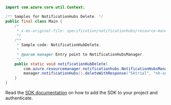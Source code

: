 ```java
import com.azure.core.util.Context;

/** Samples for NotificationHubs Delete. */
public final class Main {
    /*
     * x-ms-original-file: specification/notificationhubs/resource-manager/Microsoft.NotificationHubs/stable/2017-04-01/examples/NotificationHubs/NotificationHubDelete.json
     */
    /**
     * Sample code: NotificationHubDelete.
     *
     * @param manager Entry point to NotificationHubsManager.
     */
    public static void notificationHubDelete(
        com.azure.resourcemanager.notificationhubs.NotificationHubsManager manager) {
        manager.notificationHubs().deleteWithResponse("5ktrial", "nh-sdk-ns", "nh-sdk-hub", Context.NONE);
    }
}
```

Read the [SDK documentation](https://github.com/Azure/azure-sdk-for-java/blob/azure-resourcemanager-notificationhubs_1.0.0-beta.3/sdk/notificationhubs/azure-resourcemanager-notificationhubs/README.md) on how to add the SDK to your project and authenticate.
